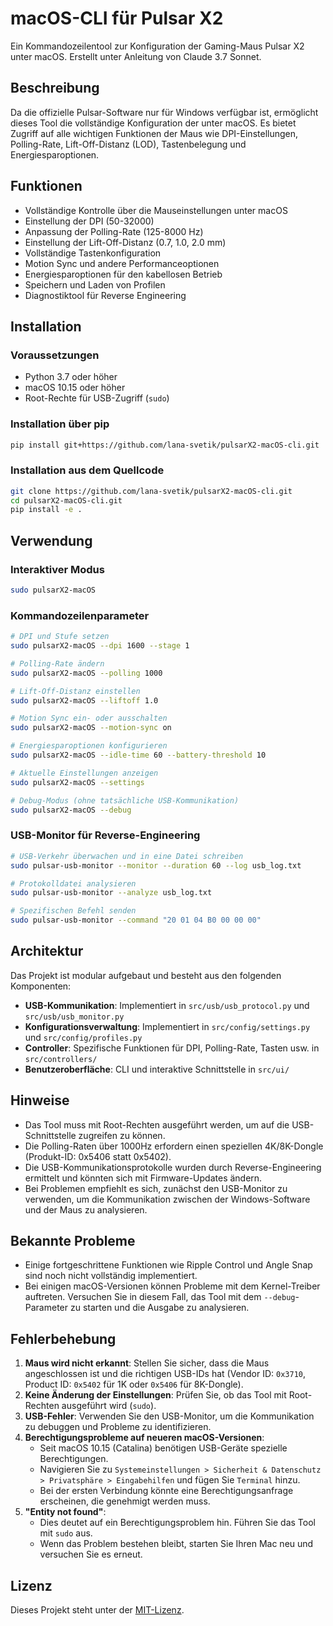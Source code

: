 # macOS-CLI für Pulsar X2

Ein Kommandozeilentool zur Konfiguration der Gaming-Maus Pulsar X2 unter macOS. Erstellt unter Anleitung von Claude 3.7 Sonnet.

## Beschreibung

Da die offizielle Pulsar-Software nur für Windows verfügbar ist, ermöglicht dieses Tool die vollständige Konfiguration der unter macOS. Es bietet Zugriff auf alle wichtigen Funktionen der Maus wie DPI-Einstellungen, Polling-Rate, Lift-Off-Distanz (LOD), Tastenbelegung und Energiesparoptionen.

## Funktionen

- Vollständige Kontrolle über die Mauseinstellungen unter macOS
- Einstellung der DPI (50-32000)
- Anpassung der Polling-Rate (125-8000 Hz)
- Einstellung der Lift-Off-Distanz (0.7, 1.0, 2.0 mm)
- Vollständige Tastenkonfiguration
- Motion Sync und andere Performanceoptionen
- Energiesparoptionen für den kabellosen Betrieb
- Speichern und Laden von Profilen
- Diagnostiktool für Reverse Engineering

## Installation

### Voraussetzungen

- Python 3.7 oder höher
- macOS 10.15 oder höher
- Root-Rechte für USB-Zugriff (`sudo`)

### Installation über pip

```bash
pip install git+https://github.com/lana-svetik/pulsarX2-macOS-cli.git
```

### Installation aus dem Quellcode

```bash
git clone https://github.com/lana-svetik/pulsarX2-macOS-cli.git
cd pulsarX2-macOS-cli.git
pip install -e .
```

## Verwendung

### Interaktiver Modus

```bash
sudo pulsarX2-macOS
```

### Kommandozeilenparameter

```bash
# DPI und Stufe setzen
sudo pulsarX2-macOS --dpi 1600 --stage 1

# Polling-Rate ändern
sudo pulsarX2-macOS --polling 1000

# Lift-Off-Distanz einstellen
sudo pulsarX2-macOS --liftoff 1.0

# Motion Sync ein- oder ausschalten
sudo pulsarX2-macOS --motion-sync on

# Energiesparoptionen konfigurieren
sudo pulsarX2-macOS --idle-time 60 --battery-threshold 10

# Aktuelle Einstellungen anzeigen
sudo pulsarX2-macOS --settings

# Debug-Modus (ohne tatsächliche USB-Kommunikation)
sudo pulsarX2-macOS --debug
```

### USB-Monitor für Reverse-Engineering

```bash
# USB-Verkehr überwachen und in eine Datei schreiben
sudo pulsar-usb-monitor --monitor --duration 60 --log usb_log.txt

# Protokolldatei analysieren
sudo pulsar-usb-monitor --analyze usb_log.txt

# Spezifischen Befehl senden
sudo pulsar-usb-monitor --command "20 01 04 B0 00 00 00"
```

## Architektur

Das Projekt ist modular aufgebaut und besteht aus den folgenden Komponenten:

- **USB-Kommunikation**: Implementiert in `src/usb/usb_protocol.py` und `src/usb/usb_monitor.py`
- **Konfigurationsverwaltung**: Implementiert in `src/config/settings.py` und `src/config/profiles.py`
- **Controller**: Spezifische Funktionen für DPI, Polling-Rate, Tasten usw. in `src/controllers/`
- **Benutzeroberfläche**: CLI und interaktive Schnittstelle in `src/ui/`

## Hinweise

- Das Tool muss mit Root-Rechten ausgeführt werden, um auf die USB-Schnittstelle zugreifen zu können.
- Die Polling-Raten über 1000Hz erfordern einen speziellen 4K/8K-Dongle (Produkt-ID: 0x5406 statt 0x5402).
- Die USB-Kommunikationsprotokolle wurden durch Reverse-Engineering ermittelt und könnten sich mit Firmware-Updates ändern.
- Bei Problemen empfiehlt es sich, zunächst den USB-Monitor zu verwenden, um die Kommunikation zwischen der Windows-Software und der Maus zu analysieren.

## Bekannte Probleme

- Einige fortgeschrittene Funktionen wie Ripple Control und Angle Snap sind noch nicht vollständig implementiert.
- Bei einigen macOS-Versionen können Probleme mit dem Kernel-Treiber auftreten. Versuchen Sie in diesem Fall, das Tool mit dem `--debug`-Parameter zu starten und die Ausgabe zu analysieren.

## Fehlerbehebung

1. **Maus wird nicht erkannt**: Stellen Sie sicher, dass die Maus angeschlossen ist und die richtigen USB-IDs hat (Vendor ID: `0x3710`, Product ID: `0x5402` für 1K oder `0x5406` für 8K-Dongle).
2. **Keine Änderung der Einstellungen**: Prüfen Sie, ob das Tool mit Root-Rechten ausgeführt wird (`sudo`).
3. **USB-Fehler**: Verwenden Sie den USB-Monitor, um die Kommunikation zu debuggen und Probleme zu identifizieren.
4. **Berechtigungsprobleme auf neueren macOS-Versionen**: 
   - Seit macOS 10.15 (Catalina) benötigen USB-Geräte spezielle Berechtigungen.
   - Navigieren Sie zu `Systemeinstellungen > Sicherheit & Datenschutz > Privatsphäre > Eingabehilfen` und fügen Sie `Terminal` hinzu.
   - Bei der ersten Verbindung könnte eine Berechtigungsanfrage erscheinen, die genehmigt werden muss.
5. **"Entity not found"**:
   - Dies deutet auf ein Berechtigungsproblem hin. Führen Sie das Tool mit `sudo` aus.
   - Wenn das Problem bestehen bleibt, starten Sie Ihren Mac neu und versuchen Sie es erneut.

## Lizenz

Dieses Projekt steht unter der [MIT-Lizenz](LICENSE).
